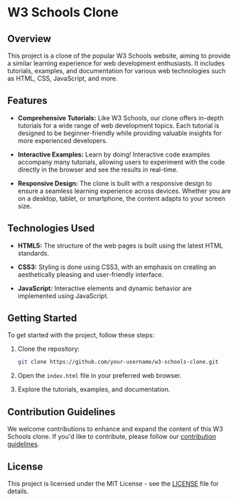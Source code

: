 # W3 Schools Clone

## Overview

This project is a clone of the popular W3 Schools website, aiming to provide a similar learning experience for web development enthusiasts. It includes tutorials, examples, and documentation for various web technologies such as HTML, CSS, JavaScript, and more.

## Features

- **Comprehensive Tutorials:** Like W3 Schools, our clone offers in-depth tutorials for a wide range of web development topics. Each tutorial is designed to be beginner-friendly while providing valuable insights for more experienced developers.

- **Interactive Examples:** Learn by doing! Interactive code examples accompany many tutorials, allowing users to experiment with the code directly in the browser and see the results in real-time.

- **Responsive Design:** The clone is built with a responsive design to ensure a seamless learning experience across devices. Whether you are on a desktop, tablet, or smartphone, the content adapts to your screen size.

## Technologies Used

- **HTML5:** The structure of the web pages is built using the latest HTML standards.

- **CSS3:** Styling is done using CSS3, with an emphasis on creating an aesthetically pleasing and user-friendly interface.

- **JavaScript:** Interactive elements and dynamic behavior are implemented using JavaScript.

## Getting Started

To get started with the project, follow these steps:

1. Clone the repository:

    ```bash
    git clone https://github.com/your-username/w3-schools-clone.git
    ```

2. Open the `index.html` file in your preferred web browser.

3. Explore the tutorials, examples, and documentation.

## Contribution Guidelines

We welcome contributions to enhance and expand the content of this W3 Schools clone. If you'd like to contribute, please follow our [contribution guidelines](CONTRIBUTING.md).

## License

This project is licensed under the MIT License - see the [LICENSE](LICENSE) file for details.
